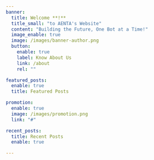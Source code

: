 ```yaml
---
banner:
  title: Welcome **!**
  title_small: "to AENTA's Website"
  content: "Building the Future, One Bot at a Time!"
  image_enable: true
  image: /images/banner-author.png
  button:
    enable: true
    label: Know About Us
    link: /about
    rel: ""

featured_posts:
  enable: true
  title: Featured Posts

promotion:
  enable: true
  image: /images/promotion.png
  link: "#"

recent_posts:
  title: Recent Posts
  enable: true

---
```

